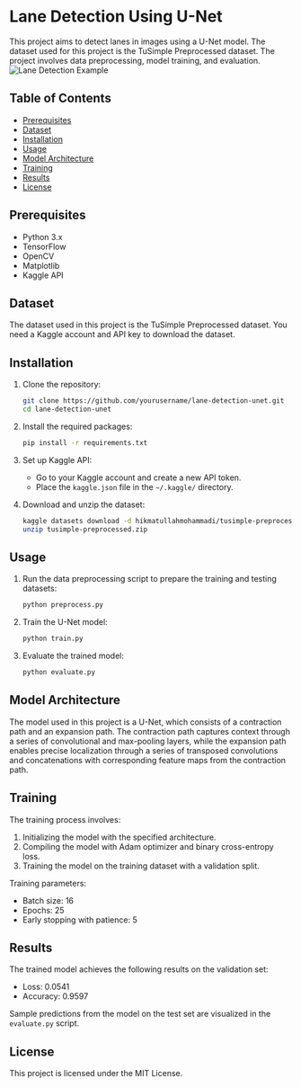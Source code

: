 # Lane Detection Using U-Net

This project aims to detect lanes in images using a U-Net model. The dataset used for this project is the TuSimple Preprocessed dataset. The project involves data preprocessing, model training, and evaluation.
![Lane Detection Example](https://i.ytimg.com/vi/KzRkS-8oNtc/maxresdefault.jpg)

## Table of Contents
- [Prerequisites](#prerequisites)
- [Dataset](#dataset)
- [Installation](#installation)
- [Usage](#usage)
- [Model Architecture](#model-architecture)
- [Training](#training)
- [Results](#results)
- [License](#license)

## Prerequisites
- Python 3.x
- TensorFlow
- OpenCV
- Matplotlib
- Kaggle API

## Dataset
The dataset used in this project is the TuSimple Preprocessed dataset. You need a Kaggle account and API key to download the dataset.

## Installation
1. Clone the repository:
    ```bash
    git clone https://github.com/yourusername/lane-detection-unet.git
    cd lane-detection-unet
    ```

2. Install the required packages:
    ```bash
    pip install -r requirements.txt
    ```

3. Set up Kaggle API:
    - Go to your Kaggle account and create a new API token.
    - Place the `kaggle.json` file in the `~/.kaggle/` directory.

4. Download and unzip the dataset:
    ```bash
    kaggle datasets download -d hikmatullahmohammadi/tusimple-preprocessed
    unzip tusimple-preprocessed.zip
    ```

## Usage
1. Run the data preprocessing script to prepare the training and testing datasets:
    ```python
    python preprocess.py
    ```

2. Train the U-Net model:
    ```python
    python train.py
    ```

3. Evaluate the trained model:
    ```python
    python evaluate.py
    ```

## Model Architecture
The model used in this project is a U-Net, which consists of a contraction path and an expansion path. The contraction path captures context through a series of convolutional and max-pooling layers, while the expansion path enables precise localization through a series of transposed convolutions and concatenations with corresponding feature maps from the contraction path.

## Training
The training process involves:
1. Initializing the model with the specified architecture.
2. Compiling the model with Adam optimizer and binary cross-entropy loss.
3. Training the model on the training dataset with a validation split.

Training parameters:
- Batch size: 16
- Epochs: 25
- Early stopping with patience: 5

## Results
The trained model achieves the following results on the validation set:
- Loss: 0.0541
- Accuracy: 0.9597

Sample predictions from the model on the test set are visualized in the `evaluate.py` script.

## License
This project is licensed under the MIT License.

